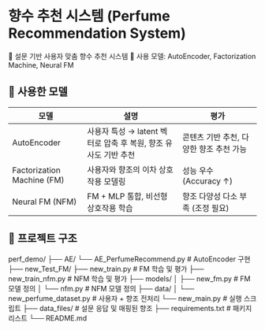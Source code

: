 # 향수 추천 시스템 (Perfume Recommendation System)

🧠 설문 기반 사용자 맞춤 향수 추천 시스템
📂 사용 모델: AutoEncoder, Factorization Machine, Neural FM

## 🧠 사용한 모델

| 모델 | 설명 | 평가 |
|-------------------------------|----------------------------------------------------------------|----------------------------------------|
|          AutoEncoder          | 사용자 특성 → latent 벡터로 압축 후 복원, 향조 유사도 기반 추천 | 콘텐츠 기반 추천, 다양한 향조 추천 가능 |
|   Factorization Machine (FM)  |              사용자와 향조의 이차 상호작용 모델링               |         성능 우수 (Accuracy ↑)         |
|        Neural FM (NFM)        |              FM + MLP 통합, 비선형 상호작용 학습               |    향조 다양성 다소 부족 (조정 필요)     |

## 📁 프로젝트 구조
perf_demo/
├── AE/
  └── AE_PerfumeRecommend.py   # AutoEncoder 구현
├── new_Test_FM/
  ├── new_train.py # FM 학습 및 평가
  ├── new_train_nfm.py # NFM 학습 및 평가
  ├── models/
  │ ├── new_fm.py # FM 모델 정의
  │ └── nfm.py # NFM 모델 정의
  ├── data/
  │ └── new_perfume_dataset.py # 사용자 + 향조 전처리
  └── new_main.py # 실행 스크립트
├── data_files/ # 설문 응답 및 매핑된 향조
├── requirements.txt # 패키지 리스트
└── README.md

